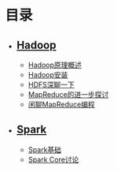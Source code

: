 # 目录

- ## [Hadoop](https://github.com/luzhouxiaobai/Big-Data-Review/tree/master/Hadoop)

  - [Hadoop原理概述](https://github.com/luzhouxiaobai/Big-Data-Review/blob/master/Hadoop/Hadoop原理简述.md)
  - [Hadoop安装](https://github.com/luzhouxiaobai/Big-Data-Review/blob/master/Hadoop/Hadoop安装.md)
  - [HDFS深聊一下](https://github.com/luzhouxiaobai/Big-Data-Review/blob/master/Hadoop/HDFS深聊一下.md)
  - [MapReduce的进一步探讨](https://github.com/luzhouxiaobai/Big-Data-Review/blob/master/Hadoop/MapReduce的进一步讨论.md)
  - [闲聊MapReduce编程](https://github.com/luzhouxiaobai/Big-Data-Review/blob/master/Hadoop/闲聊MapReduce编程.md)

- ## [Spark](https://github.com/luzhouxiaobai/Big-Data-Review/tree/master/Spark)
  - [Spark基础](https://github.com/luzhouxiaobai/Big-Data-Review/blob/master/Spark/spark%E5%9F%BA%E7%A1%80.md)
  - [Spark Core讨论](https://github.com/luzhouxiaobai/Big-Data-Review/blob/master/Spark/spark%20core%20%E8%AE%A8%E8%AE%BA.md)
